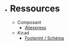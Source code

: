 - # Ressources
	- Composant
		- [Aliexpress](https://m.fr.aliexpress.com/i/33032642745.html)
	- Kicad
		- [Footprint / Schéma](https://github.com/ufan/pmw3610_breakout)